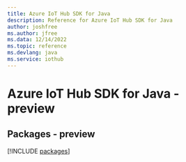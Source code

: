 ```yaml
---
title: Azure IoT Hub SDK for Java
description: Reference for Azure IoT Hub SDK for Java
author: joshfree
ms.author: jfree
ms.data: 12/14/2022
ms.topic: reference
ms.devlang: java
ms.service: iothub
---
```

# Azure IoT Hub SDK for Java - preview
## Packages - preview
[!INCLUDE [packages](iot-hub-index.md)]